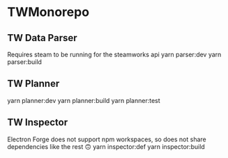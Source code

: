 # TWMonorepo

## TW Data Parser

Requires steam to be running for the steamworks api
yarn parser:dev
yarn parser:build

## TW Planner

yarn planner:dev
yarn planner:build
yarn planner:test

## TW Inspector

Electron Forge does not support npm workspaces, so does not share dependencies like the rest 🙃
yarn inspector:def
yarn inspector:build
